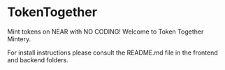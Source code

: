 # TokenTogether
Mint tokens on NEAR with NO CODING! Welcome to Token Together Mintery. 

For install instructions please consult the README.md file in the frontend and backend folders.

